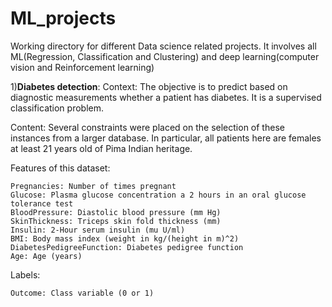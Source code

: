 # ML_projects
Working directory for different Data science related projects. 
It involves all ML(Regression, Classification and Clustering) and deep learning(computer vision and Reinforcement learning)

1)**Diabetes detection**: 
Context: The objective is to predict based on diagnostic measurements whether a patient has diabetes. It is a supervised classification problem.

Content: Several constraints were placed on the selection of these instances from a larger database. In particular, all patients here are females at least 21 years old of Pima Indian heritage.

Features of this dataset:

    Pregnancies: Number of times pregnant
    Glucose: Plasma glucose concentration a 2 hours in an oral glucose tolerance test
    BloodPressure: Diastolic blood pressure (mm Hg)
    SkinThickness: Triceps skin fold thickness (mm)
    Insulin: 2-Hour serum insulin (mu U/ml)
    BMI: Body mass index (weight in kg/(height in m)^2)
    DiabetesPedigreeFunction: Diabetes pedigree function
    Age: Age (years)
    
Labels:

    Outcome: Class variable (0 or 1)

